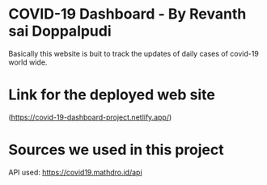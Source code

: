 # COVID-19 Dashboard - By Revanth sai Doppalpudi
Basically this website is buit to track the updates of daily cases of covid-19 world wide.

# Link for the deployed web site 
(https://covid-19-dashboard-project.netlify.app/)

# Sources we used in this project 
API used: https://covid19.mathdro.id/api


